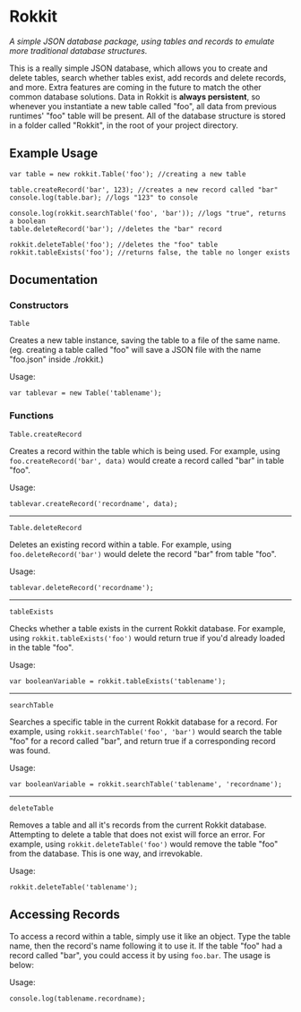 # Rokkit
*A simple JSON database package, using tables and records to emulate more traditional database structures.*

This is a really simple JSON database, which allows you to create and delete tables, search whether tables exist, add records and delete records, and more. Extra features are coming in the future to match the other common database solutions. Data in Rokkit is **always persistent**, so whenever you instantiate a new table called "foo", all data from previous runtimes' "foo" table will be present. All of the database structure is stored in a folder called "Rokkit", in the root of your project directory.

## Example Usage
```var rokkit = require('rokkit'); //adding rokkit
var table = new rokkit.Table('foo'); //creating a new table

table.createRecord('bar', 123); //creates a new record called "bar"
console.log(table.bar); //logs "123" to console

console.log(rokkit.searchTable('foo', 'bar')); //logs "true", returns a boolean
table.deleteRecord('bar'); //deletes the "bar" record

rokkit.deleteTable('foo'); //deletes the "foo" table
rokkit.tableExists('foo'); //returns false, the table no longer exists
```

## Documentation
### Constructors

`Table`

Creates a new table instance, saving the table to a file of the same name. (eg. creating a table called "foo" will save a JSON file with the name "foo.json" inside ./rokkit.)

Usage:

`var tablevar = new Table('tablename');`


### Functions

`Table.createRecord`

Creates a record within the table which is being used. For example, using `foo.createRecord('bar', data)` would create a record called "bar" in table "foo".

Usage:

`tablevar.createRecord('recordname', data);`

---

 `Table.deleteRecord`
 
 Deletes an existing record within a table. For example, using `foo.deleteRecord('bar')` would delete the record "bar" from table "foo".

Usage:

`tablevar.deleteRecord('recordname');`

---

`tableExists`

Checks whether a table exists in the current Rokkit database. For example, using `rokkit.tableExists('foo')` would return true if you'd already loaded in the table "foo".

Usage:

`var booleanVariable = rokkit.tableExists('tablename');`

---

`searchTable`

Searches a specific table in the current Rokkit database for a record. For example, using `rokkit.searchTable('foo', 'bar')` would search the table "foo" for a record called "bar", and return true if a corresponding record was found.

Usage:

`var booleanVariable = rokkit.searchTable('tablename', 'recordname');`

---

`deleteTable`

Removes a table and all it's records from the current Rokkit database. Attempting to delete a table that does not exist will force an error. For example, using `rokkit.deleteTable('foo')` would remove the table "foo" from the database. This is one way, and irrevokable.

Usage:

`rokkit.deleteTable('tablename');`

## Accessing Records
To access a record within a table, simply use it like an object. Type the table name, then the record's name following it to use it. If the table "foo" had a record called "bar", you could access it by using `foo.bar`. The usage is below:

Usage:

`console.log(tablename.recordname);`
